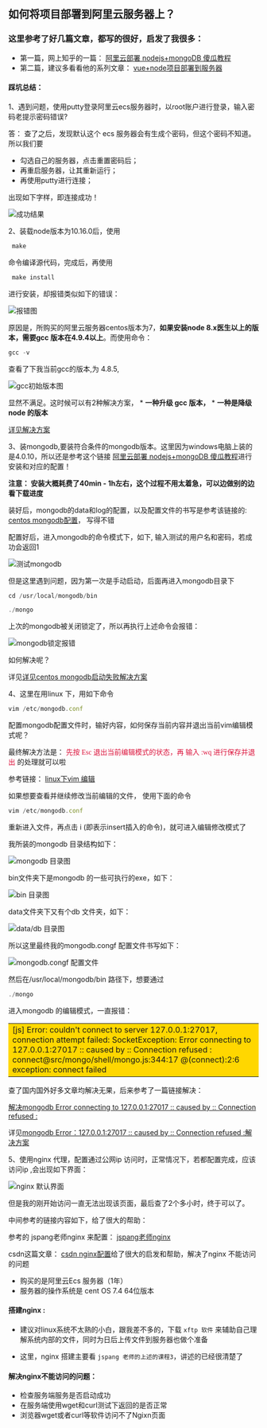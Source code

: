 ## 如何将项目部署到阿里云服务器上？

### 这里参考了好几篇文章，都写的很好，启发了我很多： 

 * 第一篇，网上知乎的一篇： [阿里云部署 nodejs+mongoDB 傻瓜教程](https://zhuanlan.zhihu.com/p/24474840)
 * 第二篇，建议多看看他的系列文章： [vue+node项目部署到服务器](https://segmentfault.com/a/1190000010205995)

#### 踩坑总结：

1、遇到问题，使用putty登录阿里云ecs服务器时，以root账户进行登录，输入密码老提示密码错误?

答： 查了之后，发现默认这个 ecs 服务器会有生成个密码，但这个密码不知道。所以我们要

 * 勾选自己的服务器，点击重置密码后；
 * 再重启服务器，让其重新运行；
 * 再使用putty进行连接；


出现如下字样，即连接成功！

![成功结果](https://wrapper-1258672812.cos.ap-chengdu.myqcloud.com/19-8-16/1.png)
 

 2、装载node版本为10.16.0后，使用

 ```js
  make
 ```

 命令编译源代码，完成后，再使用

 ```js
  make install
 ```

 进行安装，却报错类似如下的错误：

![报错图](https://wrapper-1258672812.cos.ap-chengdu.myqcloud.com/19-8-16/2.png)


原因是，所购买的阿里云服务器centos版本为7，**如果安装node 8.x医生以上的版本，需要gcc 版本在4.9.4以上**。而使用命令：

```js
gcc -v
```

查看了下我当前gcc的版本,为 4.8.5,

![gcc初始版本图](https://wrapper-1258672812.cos.ap-chengdu.myqcloud.com/19-8-16/3.png)


显然不满足。这时候可以有2种解决方案，
    * **一种升级 gcc 版本，**
    * **一种是降级node 的版本**

[详见解决方案](/README2.md)

3、装mongodb,要装符合条件的mongodb版本。这里因为windows电脑上装的是4.0.10，所以还是参考这个链接 [阿里云部署 nodejs+mongoDB 傻瓜教程](https://zhuanlan.zhihu.com/p/24474840)进行安装和对应的配置！

**注意： 安装大概耗费了40min - 1h左右，这个过程不用太着急，可以边做别的边看下载进度**

装好后，mongodb的data和log的配置，以及配置文件的书写是参考该链接的: [centos mongodb配置](https://itjh.net/2016/07/11/centos-install-mongodb/)， 写得不错

配置好后，进入mongodb的命令模式下，如下, 输入测试的用户名和密码，若成功会返回1

![测试mongodb](https://wrapper-1258672812.cos.ap-chengdu.myqcloud.com/19-8-16/12.png)

但是这里遇到问题，因为第一次是手动启动，后面再进入mongodb目录下

```js
cd /usr/local/mongodb/bin

./mongo
```

上次的mongodb被关闭锁定了，所以再执行上述命令会报错：

![mongodb锁定报错](https://wrapper-1258672812.cos.ap-chengdu.myqcloud.com/19-8-16/13.png)

如何解决呢？

详见[详见centos mongodb启动失败解决方案](/README3.md)

4、这里在用linux 下，用如下命令

```js
vim /etc/mongodb.conf
```
配置mongodb配置文件时，输好内容，如何保存当前内容并退出当前vim编辑模式呢？

最终解决方法是： <font color=#DC143C  face="黑体">先按 Esc 退出当前编辑模式的状态，再 输入 :wq 进行保存并退出</font> 的处理就可以啦

参考链接：  [linux下vim 编辑](https://jingyan.baidu.com/article/148a1921ca21f14d70c3b169.html)

如果想要查看并继续修改当前编辑的文件， 使用下面的命令

```js
vim /etc/mongodb.conf
```

重新进入文件，再点击 i (即表示insert插入的命令)，就可进入编辑修改模式了

我所装的mongodb 目录结构如下：

![mongodb 目录图](https://wrapper-1258672812.cos.ap-chengdu.myqcloud.com/19-8-16/26.png)

bin文件夹下是mongodb 的一些可执行的exe，如下：

![bin 目录图](https://wrapper-1258672812.cos.ap-chengdu.myqcloud.com/19-8-16/27.png)

data文件夹下又有个db 文件夹，如下：

![data/db 目录图](https://wrapper-1258672812.cos.ap-chengdu.myqcloud.com/19-8-16/28.png)

所以这里最终我的mongodb.congf 配置文件书写如下：

![mongodb.congf 配置文件](https://wrapper-1258672812.cos.ap-chengdu.myqcloud.com/19-8-16/29.png)

然后在/usr/local/mongodb/bin 路径下，想要通过 

```js
./mongo
```

进入mongodb 的编辑模式，一直报错：

<table>
    <tr>
        <td bgcolor=#FFD700>
[js] Error: couldn't connect to server 127.0.0.1:27017, connection attempt failed: SocketException: Error connecting to 127.0.0.1:27017 :: caused by :: Connection refused :
connect@src/mongo/shell/mongo.js:344:17
@(connect):2:6
exception: connect failed 
        </td>
    </tr>
</table>

查了国内国外好多文章均解决无果，后来参考了一篇链接解决： 

[解决mongodb Error connecting to 127.0.0.1:27017 :: caused by :: Connection refused :](https://blog.csdn.net/wyodyia/article/details/7965665)

详见[mongodb Error：127.0.0.1:27017 :: caused by :: Connection refused :解决方案](/README4.md)

5、使用nginx 代理，配置通过公网ip 访问时，正常情况下，若都配置完成，应该访问ip ,会出现如下界面：

![nginx 默认界面](https://wrapper-1258672812.cos.ap-chengdu.myqcloud.com/19-8-16/32.png)

但是我的刚开始访问一直无法出现该页面，最后查了2个多小时，终于可以了。

中间参考的链接内容如下，给了很大的帮助：

参考的 jspang老师nginx 来配置：  [jspang老师nginx](https://jspang.com/posts/2018/10/05/nginx.html)

csdn这篇文章：  [csdn nginx配置](https://blog.csdn.net/qq_29767317/article/details/78579800)给了很大的启发和帮助，解决了nginx 不能访问的问题


 * 购买的是阿里云Ecs 服务器（1年） 
 * 服务器的操作系统是 cent OS 7.4 64位版本

#### 搭建nginx : 

  * 建议对linux系统不太熟的小白，跟我差不多的，下载 `xftp 软件` 来辅助自己理解系统内部的文件，同时为日后上传文件到服务器也做个准备

  * 这里，nginx 搭建主要看 `jspang 老师的上述的课程3`，讲述的已经很清楚了

#### 解决nginx不能访问的问题：

 * 检查服务端服务是否启动成功
 * 在服务端使用wget和curl测试下返回的是否正常
 * 浏览器wget或者curl等软件访问不了Ngixn页面

